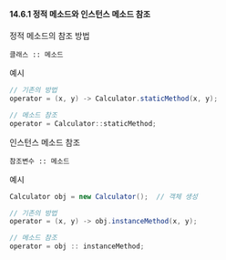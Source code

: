 #### 14.6.1 정적 메소드와 인스턴스 메소드 참조

정적 메소드의 참조 방법

`클래스 :: 메소드`

예시

```java
// 기존의 방법
operator = (x, y) -> Calculator.staticMethod(x, y);

// 메소드 참조
operator = Calculator::staticMethod;
```

인스턴스 메소드 참조

`참조변수 :: 메소드`

예시

```java
Calculator obj = new Calculator();  // 객체 생성

// 기존의 방법
operator = (x, y) -> obj.instanceMethod(x, y);

// 메소드 참조
operator = obj :: instanceMethod;
```
